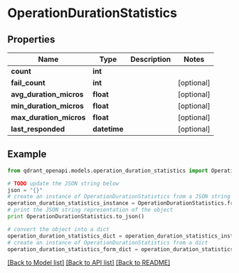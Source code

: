 # OperationDurationStatistics


## Properties
Name | Type | Description | Notes
------------ | ------------- | ------------- | -------------
**count** | **int** |  | 
**fail_count** | **int** |  | [optional] 
**avg_duration_micros** | **float** |  | [optional] 
**min_duration_micros** | **float** |  | [optional] 
**max_duration_micros** | **float** |  | [optional] 
**last_responded** | **datetime** |  | [optional] 

## Example

```python
from qdrant_openapi.models.operation_duration_statistics import OperationDurationStatistics

# TODO update the JSON string below
json = "{}"
# create an instance of OperationDurationStatistics from a JSON string
operation_duration_statistics_instance = OperationDurationStatistics.from_json(json)
# print the JSON string representation of the object
print OperationDurationStatistics.to_json()

# convert the object into a dict
operation_duration_statistics_dict = operation_duration_statistics_instance.to_dict()
# create an instance of OperationDurationStatistics from a dict
operation_duration_statistics_form_dict = operation_duration_statistics.from_dict(operation_duration_statistics_dict)
```
[[Back to Model list]](../README.md#documentation-for-models) [[Back to API list]](../README.md#documentation-for-api-endpoints) [[Back to README]](../README.md)


